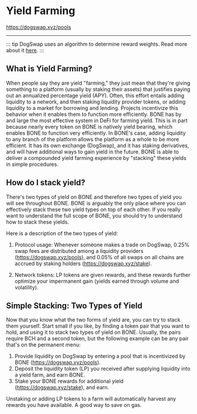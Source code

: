 # Yield Farming

<https://dogswap.xyz/pools>

---

::: tip
DogSwap uses an algorithm to determine reward weights. Read more about it [here](/products/amm-exchange/farm-allocation-algorithm).
:::


## What is Yield Farming? 

When people say they are yield "farming," they just mean that they're giving something to a platform (usually by staking their assets) that justifies paying out an annualized percentage yield (APY). Often, this effort entails adding liquidity to a network, and then staking liquidity provider tokens, or adding liquidity to a market for borrowing and lending. Projects incentivize this behavior when it enables them to function more efficiently. BONE has by and large the most effective system in DeFi for farming yield. This is in part because nearly every token on BONE is natively yield bearing, which enables BONE to function very efficiently. In BONE's case, adding liquidity to any branch of the platform allows the platform as a whole to be more efficient. It has its own exchange (DogSwap), and it has staking derivatives, and will have additional ways to gain yield in the future. BONE is able to deliver a compounded yield farming experience by "stacking" these yields in simple procedures.

## How do I stack yield?

There's two types of yield on BONE and therefore two types of yield you will see throughout BONE. BONE is arguably the only place where you can effectively stack these two yield types on top of each other. If you really want to understand the full scope of BONE, you should try to understand how to stack these yields. 

Here is a description of the two types of yield:

1. Protocol usage: Whenever someone makes a trade on DogSwap, 0.25% swap fees are distributed among a liquidity providers (<https://dogswap.xyz/pools>), and 0.05% of all swaps on all chains are accrued by staking holders (<https://dogswap.xyz/stake>).

2. Network tokens: LP tokens are given rewards, and these rewards further optimize your impermanent gain (yields earned through volume and volatility).

## Simple Stacking: Two Types of Yield
Now that you know what the two forms of yield are, you can try to stack them yourself. Start small if you like, by finding a token pair that you want to hold, and using it to stack two types of yield on BONE. Usually, the pairs require BCH and a second token, but the following example can be any pair that's on the permanent menu:

1. Provide liquidity on DogSwap by entering a pool that is incentivized by BONE (<https://dogswap.xyz/pools>).
2. Deposit the liquidity token (LP) you received after supplying liquidity into a yield farm, and earn BONE.
3. Stake your BONE rewards for additional yield (<https://dogswap.xyz/stake>), and earn.

Unstaking or adding LP tokens to a farm will automatically harvest any rewards you have available. A good way to save on gas.
